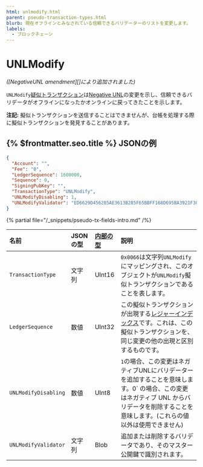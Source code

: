 ```yaml
---
html: unlmodify.html
parent: pseudo-transaction-types.html
blurb: 現在オフラインとみなされている信頼できるバリデーターのリストを変更します。
labels:
  - ブロックチェーン
---
```

# UNLModify

_([NegativeUNL amendment][]により追加されました)_

`UNLModify`[疑似トランザクション](pseudo-transaction-types.md)は[Negative UNL](../../../../concepts/consensus-protocol/negative-unl.md)の変更を示し、信頼できるバリデータがオフラインになったかオンラインに戻ってきたことを示します。

**注記:** 擬似トランザクションを送信することはできませんが、台帳を処理する際に擬似トランザクションを発見することがあります。

## {% $frontmatter.seo.title %} JSONの例

```json
{
  "Account": "",
  "Fee": "0",
  "LedgerSequence": 1600000,
  "Sequence": 0,
  "SigningPubKey": "",
  "TransactionType": "UNLModify",
  "UNLModifyDisabling": 1,
  "UNLModifyValidator": "ED6629D456285AE3613B285F65BBFF168D695BA3921F309949AFCD2CA7AFEC16FE",
}
```

{% partial file="/_snippets/pseudo-tx-fields-intro.md" /%}
<!--{# fix md highlighting_ #}-->

| 名前                 | JSONの型 | [内部の型](../../binary-format.md) | 説明           |
|:---------------------|:--------|:------------------|:----------------------|
| `TransactionType`    | 文字列   | UInt16      | `0x0066`は文字列`UNLModify`にマッピングされ、このオブジェクトが`UNLModify`擬似トランザクションであることを表します。 |
| `LedgerSequence`     | 数値     | UInt32      | この擬似トランザクションが出現する[レジャーインデックス](basic-data-types.html#レジャーインデックス)です。これは、この擬似トランザクションを、同じ変更の他の出現と区別するものです。 |
| `UNLModifyDisabling` | 数値     | UInt8       | `1`の場合、この変更はネガティブUNLにバリデーターを追加することを意味します。0` の場合、この変更はネガティブ UNL からバリデータを削除することを意味します。(これらの値以外は使用できません) |
| `UNLModifyValidator` | 文字列   | Blob        | 追加または削除するバリデータであり、そのマスター公開鍵で識別されます。 |
